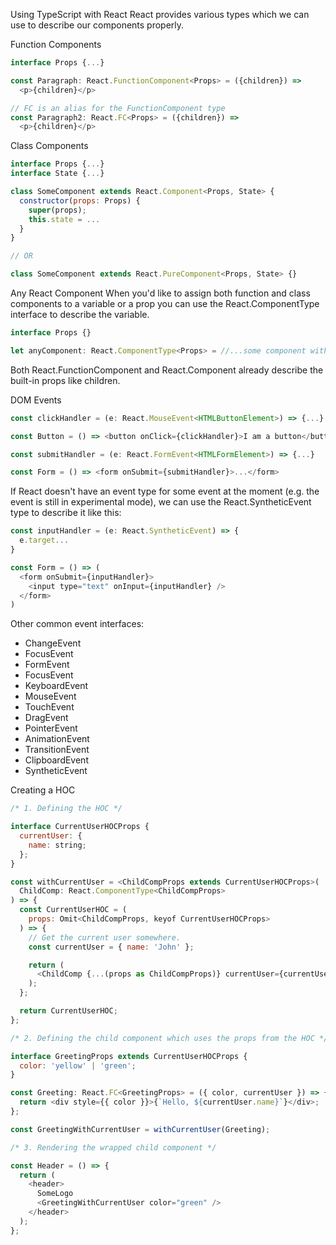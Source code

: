 Using TypeScript with React
React provides various types which we can use to describe our components properly.

Function Components

```js
interface Props {...}

const Paragraph: React.FunctionComponent<Props> = ({children}) =>
  <p>{children}</p>

// FC is an alias for the FunctionComponent type
const Paragraph2: React.FC<Props> = ({children}) =>
  <p>{children}</p>
```

Class Components

```js
interface Props {...}
interface State {...}

class SomeComponent extends React.Component<Props, State> {
  constructor(props: Props) {
    super(props);
    this.state = ...
  }
}

// OR

class SomeComponent extends React.PureComponent<Props, State> {}
```

Any React Component
When you'd like to assign both function and class components to a variable or a prop you can use the React.ComponentType interface to describe the variable.

```js
interface Props {}

let anyComponent: React.ComponentType<Props> = //...some component with props matching the Props interface
```

Both React.FunctionComponent and React.Component already describe the built-in props like children.

DOM Events

```js
const clickHandler = (e: React.MouseEvent<HTMLButtonElement>) => {...}

const Button = () => <button onClick={clickHandler}>I am a button</button>

const submitHandler = (e: React.FormEvent<HTMLFormElement>) => {...}

const Form = () => <form onSubmit={submitHandler}>...</form>
```

If React doesn't have an event type for some event at the moment (e.g. the event is still in experimental mode), we can use the React.SyntheticEvent type to describe it like this:

```js
const inputHandler = (e: React.SyntheticEvent) => {
  e.target...
}

const Form = () => (
  <form onSubmit={inputHandler}>
    <input type="text" onInput={inputHandler} />
  </form>
)
```

Other common event interfaces:

- ChangeEvent
- FocusEvent
- FormEvent
- FocusEvent
- KeyboardEvent
- MouseEvent
- TouchEvent
- DragEvent
- PointerEvent
- AnimationEvent
- TransitionEvent
- ClipboardEvent
- SyntheticEvent

Creating a HOC

```js
/* 1. Defining the HOC */

interface CurrentUserHOCProps {
  currentUser: {
    name: string;
  };
}

const withCurrentUser = <ChildCompProps extends CurrentUserHOCProps>(
  ChildComp: React.ComponentType<ChildCompProps>
) => {
  const CurrentUserHOC = (
    props: Omit<ChildCompProps, keyof CurrentUserHOCProps>
  ) => {
    // Get the current user somewhere.
    const currentUser = { name: 'John' };

    return (
      <ChildComp {...(props as ChildCompProps)} currentUser={currentUser} />
    );
  };

  return CurrentUserHOC;
};

/* 2. Defining the child component which uses the props from the HOC */

interface GreetingProps extends CurrentUserHOCProps {
  color: 'yellow' | 'green';
}

const Greeting: React.FC<GreetingProps> = ({ color, currentUser }) => {
  return <div style={‌{ color }}>{`Hello, ${currentUser.name}`}</div>;
};

const GreetingWithCurrentUser = withCurrentUser(Greeting);

/* 3. Rendering the wrapped child component */

const Header = () => {
  return (
    <header>
      SomeLogo
      <GreetingWithCurrentUser color="green" />
    </header>
  );
};
```
